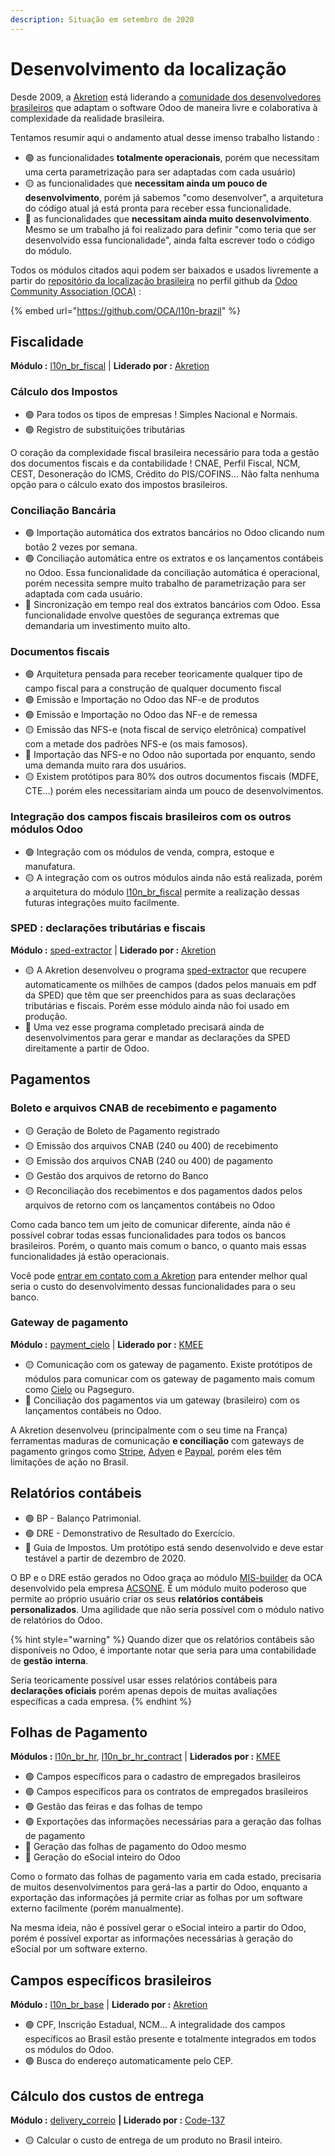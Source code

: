 ```yaml
---
description: Situação em setembro de 2020
---
```


# Desenvolvimento da localização

Desde 2009, a [Akretion](https://github.com/akretion) está liderando a [comunidade dos desenvolvedores brasileiros](https://github.com/OCA/l10n-brazil/graphs/contributors) que adaptam o software Odoo de maneira livre e colaborativa à complexidade da realidade brasileira.

Tentamos resumir aqui o andamento atual desse imenso trabalho listando :

* 🟢 as funcionalidades **totalmente operacionais**, porém que necessitam uma certa parametrização para ser adaptadas com cada usuário\)
* 🟡 as funcionalidades que **necessitam ainda um pouco de desenvolvimento**, porém já sabemos "como desenvolver", a arquitetura do código atual já está pronta para receber essa funcionalidade.
* 🔴 as funcionalidades que **necessitam ainda muito desenvolvimento**. Mesmo se um trabalho já foi realizado para definir "como teria que ser desenvolvido essa funcionalidade", ainda falta escrever todo o código do módulo.

Todos os módulos citados aqui podem ser baixados e usados livremente a partir do [repositório da localização brasileira](https://github.com/OCA/l10n-brazil) no perfil github da [Odoo Community Association \(OCA\)](https://odoo-community.org/) :

{% embed url="https://github.com/OCA/l10n-brazil" %}

## Fiscalidade

**Módulo :** [l10n\_br\_fiscal](https://github.com/OCA/l10n-brazil/tree/12.0/l10n_br_fiscal) \| **Liderado por :** [Akretion](https://github.com/akretion)

### Cálculo dos Impostos

* 🟢 Para todos os tipos de empresas ! Simples Nacional e Normais.
* 🟢 Registro de substituições tributárias

O coração da complexidade fiscal brasileira necessário para toda a gestão dos documentos fiscais e da contabilidade ! CNAE, Perfil Fiscal, NCM, CEST, Desoneração do ICMS, Crédito do PIS/COFINS... Não falta nenhuma opção para o cálculo exato dos impostos brasileiros.

### Conciliação Bancária

* 🟢 Importação automática dos extratos bancários no Odoo clicando num botão 2 vezes por semana.
* 🟢 Conciliação automática entre os extratos e os lançamentos contábeis no Odoo. Essa funcionalidade da conciliação automática é operacional, porém necessita sempre muito trabalho de parametrização para ser adaptada com cada usuário.
* 🔴 Sincronização em tempo real dos extratos bancários com Odoo. Essa funcionalidade envolve questões de segurança extremas que demandaria um investimento muito alto.

### Documentos fiscais

* 🟢 Arquitetura pensada para receber teoricamente qualquer tipo de campo fiscal para a construção de qualquer documento fiscal
* 🟢 Emissão e Importação no Odoo das NF-e de produtos
* 🟢 Emissão e Importação no Odoo das NF-e de remessa
* 🟡 Emissão das NFS-e \(nota fiscal de serviço eletrônica\) compatível com a metade dos padrões NFS-e \(os mais famosos\).
* 🔴 Importação das NFS-e no Odoo não suportada por enquanto, sendo uma demanda muito rara dos usuários.
* 🟡 Existem protótipos para 80% dos outros documentos fiscais \(MDFE, CTE...\) porém eles necessitariam ainda um pouco de desenvolvimentos.

### Integração dos campos fiscais brasileiros com os outros módulos Odoo

* 🟢 Integração com os módulos de venda, compra, estoque e manufatura.
* 🟡 A integração com os outros módulos ainda não está realizada, porém a arquitetura do módulo [l10n\_br\_fiscal](https://github.com/OCA/l10n-brazil/tree/12.0/l10n_br_fiscal) permite a realização dessas futuras integrações muito facilmente.

### SPED : declarações tributárias e fiscais

**Módulo :** [sped-extractor](https://github.com/akretion/sped-extractor) \| **Liderado por :** [Akretion](https://github.com/akretion)

* 🟡 A Akretion desenvolveu o programa [sped-extractor](https://github.com/akretion/sped-extractor) que recupere automaticamente os milhões de campos \(dados pelos manuais em pdf da SPED\) que têm que ser preenchidos para as suas declarações tributárias e fiscais. Porém esse módulo ainda não foi usado em produção.
* 🔴 Uma vez esse programa completado precisará ainda de desenvolvimentos para gerar e mandar as declarações da SPED direitamente a partir de Odoo.

## Pagamentos

### Boleto e arquivos CNAB de recebimento e pagamento

* 🟡 Geração de Boleto de Pagamento registrado
* 🟡 Emissão dos arquivos CNAB \(240 ou 400\) de recebimento 
* 🟡 Emissão dos arquivos CNAB \(240 ou 400\) de pagamento
* 🟡 Gestão dos arquivos de retorno do Banco
* 🟡 Reconciliação dos recebimentos e dos pagamentos dados pelos arquivos de retorno com os lançamentos contábeis no Odoo

Como cada banco tem um jeito de comunicar diferente, ainda não é possível cobrar todas essas funcionalidades para todos os bancos brasileiros. Porém, o quanto mais comum o banco, o quanto mais essas funcionalidades já estão operacionais.

Você pode [entrar em contato com a Akretion](https://akretion.com/pt-BR/contato) para entender melhor qual seria o custo do desenvolvimento dessas funcionalidades para o seu banco.

### Gateway de pagamento

**Módulo :** [payment\_cielo](https://github.com/OCA/l10n-brazil/pull/943) \| **Liderado por :** [KMEE](https://github.com/kmee)

* 🟡 Comunicação com os gateway de pagamento. Existe protótipos de módulos para comunicar com os gateway de pagamento mais comum como [Cielo](https://github.com/OCA/l10n-brazil/pull/943) ou Pagseguro.
* 🔴 Conciliação dos pagamentos via um gateway \(brasileiro\) com os lançamentos contábeis no Odoo.  

A Akretion desenvolveu \(principalmente com o seu time na França\) ferramentas maduras de comunicação **e conciliação** com gateways de pagamento gringos como [Stripe](https://github.com/akretion/payment-gateway/tree/12/payment_gateway_stripe), [Adyen](https://github.com/akretion/payment-gateway/tree/12/payment_gateway_adyen) e [Paypal](https://github.com/akretion/payment-gateway/tree/12/payment_gateway_paypal), porém eles têm limitações de ação no Brasil.

## Relatórios contábeis

* 🟢 BP - Balanço Patrimonial.
* 🟢 DRE - Demonstrativo de Resultado do Exercício.
* 🔴 Guia de Impostos. Um protótipo está sendo desenvolvido e deve estar testável a partir de dezembro de 2020.

O BP e o DRE estão gerados no Odoo graça ao módulo [MIS-builder](https://github.com/OCA/mis-builder) da OCA desenvolvido pela empresa [ACSONE](https://github.com/acsone). É um módulo muito poderoso que permite ao próprio usuário criar os seus **relatórios contábeis personalizados**. Uma agilidade que não seria possível com o módulo nativo de relatórios do Odoo.

{% hint style="warning" %}
Quando dizer que os relatórios contábeis são disponíveis no Odoo, é importante notar que seria para uma contabilidade de **gestão** **interna**.

Seria teoricamente possível usar esses relatórios contábeis para **declarações oficiais** porém apenas depois de muitas avaliações específicas a cada empresa.
{% endhint %}

## Folhas de Pagamento

**Módulos :** [l10n\_br\_hr](https://github.com/OCA/l10n-brazil/tree/12.0/l10n_br_hr), [l10n\_br\_hr\_contract](https://github.com/OCA/l10n-brazil/tree/12.0/l10n_br_hr_contract) \| **Liderados por :** [KMEE](https://github.com/kmee)

* 🟢 Campos específicos para o cadastro de empregados brasileiros
* 🟢 Campos específicos para os contratos de empregados brasileiros
* 🟢 Gestão das feiras e das folhas de tempo
* 🟢 Exportações das informações necessárias para a geração das folhas de pagamento
* 🔴 Geração das folhas de pagamento do Odoo mesmo
* 🔴 Geração do eSocial inteiro do Odoo

Como o formato das folhas de pagamento varia em cada estado, precisaria de muitos desenvolvimentos para gerá-las a partir do Odoo, enquanto a exportação das informações já permite criar as folhas por um software externo facilmente \(porém manualmente\).

Na mesma ideia, não é possível gerar o eSocial inteiro a partir do Odoo, porém é possível exportar as informações necessárias à geração do eSocial por um software externo.

## Campos específicos brasileiros

**Módulo :** [l10n\_br\_base](https://github.com/OCA/l10n-brazil/tree/12.0/l10n_br_base) \| **Liderado por :** [Akretion](https://github.com/akretion)

* 🟢 CPF, Inscrição Estadual, NCM... A integralidade dos campos específicos ao Brasil estão presente e totalmente integrados em todos os módulos do Odoo.
* 🟢 Busca do endereço automaticamente pelo CEP.

## Cálculo dos custos de entrega

**Módulo :** [delivery\_correio](https://github.com/Code-137/odoo-apps/blob/13.0/delivery_correios/) **\| Liderado por :** [Code-137](https://github.com/Code-137/)

* 🟡 Calcular o custo de entrega de um produto no Brasil inteiro.

